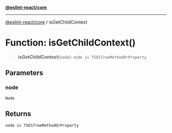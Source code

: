[**@eslint-react/core**](../README.md)

***

[@eslint-react/core](../README.md) / isGetChildContext

# Function: isGetChildContext()

> **isGetChildContext**(`node`): `node is TSESTreeMethodOrProperty`

## Parameters

### node

`Node`

## Returns

`node is TSESTreeMethodOrProperty`
